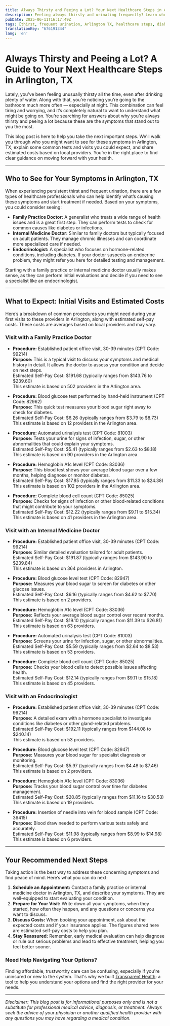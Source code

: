 ```yaml
---
title: Always Thirsty and Peeing a Lot? Your Next Healthcare Steps in Arlington, TX  
description: Feeling always thirsty and urinating frequently? Learn who to see and what it might cost in Arlington, TX to get answers and relief.  
pubDate: 2025-06-11T16:17:49Z
tags: [thirst, frequent urination, Arlington TX, healthcare steps, diabetes symptoms, primary care, endocrinology]
translationKey: "676191344"
lang: 'en'
---
```


# Always Thirsty and Peeing a Lot? A Guide to Your Next Healthcare Steps in Arlington, TX

Lately, you’ve been feeling unusually thirsty all the time, even after drinking plenty of water. Along with that, you’re noticing you’re going to the bathroom much more often — especially at night. This combination can feel tiring and worrying, and it’s completely natural to want to understand what might be going on. You’re searching for answers about why you’re always thirsty and peeing a lot because these are the symptoms that stand out to you the most.

This blog post is here to help you take the next important steps. We'll walk you through who you might want to see for these symptoms in Arlington, TX, explain some common tests and visits you could expect, and share estimated costs based on local providers. You’re in the right place to find clear guidance on moving forward with your health.

---

## Who to See for Your Symptoms in Arlington, TX

When experiencing persistent thirst and frequent urination, there are a few types of healthcare professionals who can help identify what’s causing these symptoms and start treatment if needed. Based on your symptoms, you could consider seeing:

- **Family Practice Doctor:** A generalist who treats a wide range of health issues and is a great first step. They can perform tests to check for common causes like diabetes or infections.
- **Internal Medicine Doctor:** Similar to family doctors but typically focused on adult patients. They manage chronic illnesses and can coordinate more specialized care if needed.
- **Endocrinologist:** A specialist who focuses on hormone-related conditions, including diabetes. If your doctor suspects an endocrine problem, they might refer you here for detailed testing and management.

Starting with a family practice or internal medicine doctor usually makes sense, as they can perform initial evaluations and decide if you need to see a specialist like an endocrinologist.

---

## What to Expect: Initial Visits and Estimated Costs

Here’s a breakdown of common procedures you might need during your first visits to these providers in Arlington, along with estimated self-pay costs. These costs are averages based on local providers and may vary.

### Visit with a Family Practice Doctor

- **Procedure:** Established patient office visit, 30-39 minutes (CPT Code: 99214)  
  **Purpose:** This is a typical visit to discuss your symptoms and medical history in detail. It allows the doctor to assess your condition and decide on next steps.  
  Estimated Self-Pay Cost: $191.68 (typically ranges from $143.76 to $239.60)  
  This estimate is based on 502 providers in the Arlington area.

- **Procedure:** Blood glucose test performed by hand-held instrument (CPT Code: 82962)  
  **Purpose:** This quick test measures your blood sugar right away to check for diabetes.  
  Estimated Self-Pay Cost: $6.26 (typically ranges from $3.79 to $8.73)  
  This estimate is based on 12 providers in the Arlington area.

- **Procedure:** Automated urinalysis test (CPT Code: 81003)  
  **Purpose:** Tests your urine for signs of infection, sugar, or other abnormalities that could explain your symptoms.  
  Estimated Self-Pay Cost: $5.41 (typically ranges from $2.63 to $8.18)  
  This estimate is based on 90 providers in the Arlington area.

- **Procedure:** Hemoglobin A1c level (CPT Code: 83036)  
  **Purpose:** This blood test shows your average blood sugar over a few months, helping diagnose or monitor diabetes.  
  Estimated Self-Pay Cost: $17.85 (typically ranges from $11.33 to $24.38)  
  This estimate is based on 102 providers in the Arlington area.

- **Procedure:** Complete blood cell count (CPT Code: 85025)  
  **Purpose:** Checks for signs of infection or other blood-related conditions that might contribute to your symptoms.  
  Estimated Self-Pay Cost: $12.22 (typically ranges from $9.11 to $15.34)  
  This estimate is based on 41 providers in the Arlington area.

### Visit with an Internal Medicine Doctor

- **Procedure:** Established patient office visit, 30-39 minutes (CPT Code: 99214)  
  **Purpose:** Similar detailed evaluation tailored for adult patients.  
  Estimated Self-Pay Cost: $191.87 (typically ranges from $143.90 to $239.84)  
  This estimate is based on 364 providers in Arlington.

- **Procedure:** Blood glucose level test (CPT Code: 82947)  
  **Purpose:** Measures your blood sugar to screen for diabetes or other glucose issues.  
  Estimated Self-Pay Cost: $6.16 (typically ranges from $4.62 to $7.70)  
  This estimate is based on 2 providers.

- **Procedure:** Hemoglobin A1c level (CPT Code: 83036)  
  **Purpose:** Reflects your average blood sugar control over recent months.  
  Estimated Self-Pay Cost: $19.10 (typically ranges from $11.39 to $26.81)  
  This estimate is based on 63 providers.

- **Procedure:** Automated urinalysis test (CPT Code: 81003)  
  **Purpose:** Screens your urine for infection, sugar, or other abnormalities.  
  Estimated Self-Pay Cost: $5.59 (typically ranges from $2.64 to $8.53)  
  This estimate is based on 53 providers.

- **Procedure:** Complete blood cell count (CPT Code: 85025)  
  **Purpose:** Checks your blood cells to detect possible issues affecting health.  
  Estimated Self-Pay Cost: $12.14 (typically ranges from $9.11 to $15.18)  
  This estimate is based on 45 providers.

### Visit with an Endocrinologist

- **Procedure:** Established patient office visit, 30-39 minutes (CPT Code: 99214)  
  **Purpose:** A detailed exam with a hormone specialist to investigate conditions like diabetes or other gland-related problems.  
  Estimated Self-Pay Cost: $192.11 (typically ranges from $144.08 to $240.14)  
  This estimate is based on 53 providers.

- **Procedure:** Blood glucose level test (CPT Code: 82947)  
  **Purpose:** Measures your blood sugar for specialist diagnosis or monitoring.  
  Estimated Self-Pay Cost: $5.97 (typically ranges from $4.48 to $7.46)  
  This estimate is based on 2 providers.

- **Procedure:** Hemoglobin A1c level (CPT Code: 83036)  
  **Purpose:** Tracks your blood sugar control over time for diabetes management.  
  Estimated Self-Pay Cost: $20.85 (typically ranges from $11.16 to $30.53)  
  This estimate is based on 19 providers.

- **Procedure:** Insertion of needle into vein for blood sample (CPT Code: 36415)  
  **Purpose:** Blood draw needed to perform various tests safely and accurately.  
  Estimated Self-Pay Cost: $11.98 (typically ranges from $8.99 to $14.98)  
  This estimate is based on 6 providers.

---

## Your Recommended Next Steps

Taking action is the best way to address these concerning symptoms and find peace of mind. Here’s what you can do next:

1. **Schedule an Appointment:** Contact a family practice or internal medicine doctor in Arlington, TX, and describe your symptoms. They are well-equipped to start evaluating your condition.
2. **Prepare for Your Visit:** Write down all your symptoms, when they started, how often they happen, and any questions or concerns you want to discuss.
3. **Discuss Costs:** When booking your appointment, ask about the expected costs and if your insurance applies. The figures shared here are estimated self-pay costs to help you plan.
4. **Stay Reassured:** Remember, early medical evaluation can help diagnose or rule out serious problems and lead to effective treatment, helping you feel better sooner.

### Need Help Navigating Your Options?

Finding affordable, trustworthy care can be confusing, especially if you're uninsured or new to the system. That's why we built [Transparent Health](https://transparenthealth.ai): a tool to help you understand your options and find the right provider for your needs. 

---

*Disclaimer: This blog post is for informational purposes only and is not a substitute for professional medical advice, diagnosis, or treatment. Always seek the advice of your physician or another qualified health provider with any questions you may have regarding a medical condition.*
